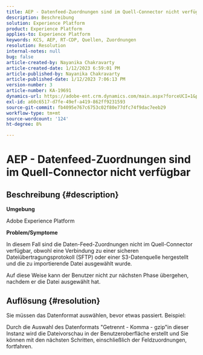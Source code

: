 ```yaml
---
title: AEP - Datenfeed-Zuordnungen sind im Quell-Connector nicht verfügbar
description: Beschreibung
solution: Experience Platform
product: Experience Platform
applies-to: Experience Platform
keywords: KCS, AEP, RT-CDP, Quellen, Zuordnungen
resolution: Resolution
internal-notes: null
bug: false
article-created-by: Nayanika Chakravarty
article-created-date: 1/12/2023 6:59:01 PM
article-published-by: Nayanika Chakravarty
article-published-date: 1/12/2023 7:06:13 PM
version-number: 3
article-number: KA-19691
dynamics-url: https://adobe-ent.crm.dynamics.com/main.aspx?forceUCI=1&pagetype=entityrecord&etn=knowledgearticle&id=7fed6a29-ab92-ed11-aad1-6045bd006c82
exl-id: a60c6517-d7fe-49ef-a419-862ff9231593
source-git-commit: fb4095e767c6753c02f80e77dfc74f9dac7eeb29
workflow-type: tm+mt
source-wordcount: '124'
ht-degree: 8%

---
```


# AEP - Datenfeed-Zuordnungen sind im Quell-Connector nicht verfügbar

## Beschreibung {#description}


<b>Umgebung</b>

Adobe Experience Platform

<b>Problem/Symptome</b>

In diesem Fall sind die Daten-Feed-Zuordnungen nicht im Quell-Connector verfügbar, obwohl eine Verbindung zu einer sicheren Dateiübertragungsprotokoll (SFTP) oder einer S3-Datenquelle hergestellt und die zu importierende Datei ausgewählt wurde.

Auf diese Weise kann der Benutzer nicht zur nächsten Phase übergehen, nachdem er die Datei ausgewählt hat.




## Auflösung {#resolution}


Sie müssen das Datenformat auswählen, bevor etwas passiert. Beispiel:

Durch die Auswahl des Datenformats &quot;Getrennt - Komma - gzip&quot;in dieser Instanz wird die Dateivorschau in der Benutzeroberfläche erstellt und Sie können mit den nächsten Schritten, einschließlich der Feldzuordnungen, fortfahren.
